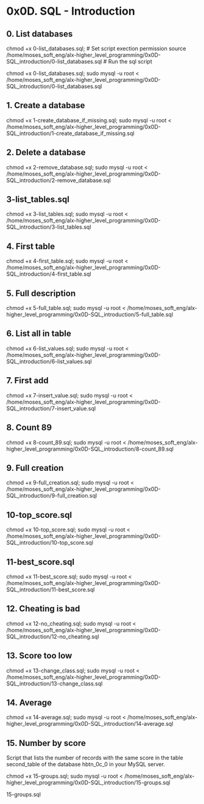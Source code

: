 # 0x0D. SQL - Introduction

## 0. List databases
chmod +x 0-list_databases.sql;  # Set script exection permission
source /home/moses_soft_eng/alx-higher_level_programming/0x0D-SQL_introduction/0-list_databases.sql # Run the sql script

chmod +x 0-list_databases.sql; 
sudo mysql -u root < /home/moses_soft_eng/alx-higher_level_programming/0x0D-SQL_introduction/0-list_databases.sql

## 1. Create a database
chmod +x 1-create_database_if_missing.sql; 
sudo mysql -u root < /home/moses_soft_eng/alx-higher_level_programming/0x0D-SQL_introduction/1-create_database_if_missing.sql

## 2. Delete a database
chmod +x 2-remove_database.sql; 
sudo mysql -u root < /home/moses_soft_eng/alx-higher_level_programming/0x0D-SQL_introduction/2-remove_database.sql

## 3-list_tables.sql
chmod +x 3-list_tables.sql; 
sudo mysql -u root < /home/moses_soft_eng/alx-higher_level_programming/0x0D-SQL_introduction/3-list_tables.sql

## 4. First table 
chmod +x 4-first_table.sql; 
sudo mysql -u root < /home/moses_soft_eng/alx-higher_level_programming/0x0D-SQL_introduction/4-first_table.sql

## 5. Full description
chmod +x 5-full_table.sql; 
sudo mysql -u root < /home/moses_soft_eng/alx-higher_level_programming/0x0D-SQL_introduction/5-full_table.sql

## 6. List all in table
chmod +x 6-list_values.sql; 
sudo mysql -u root < /home/moses_soft_eng/alx-higher_level_programming/0x0D-SQL_introduction/6-list_values.sql

## 7. First add
chmod +x 7-insert_value.sql; 
sudo mysql -u root < /home/moses_soft_eng/alx-higher_level_programming/0x0D-SQL_introduction/7-insert_value.sql

## 8. Count 89
chmod +x 8-count_89.sql; 
sudo mysql -u root < /home/moses_soft_eng/alx-higher_level_programming/0x0D-SQL_introduction/8-count_89.sql

## 9. Full creation
chmod +x 9-full_creation.sql; 
sudo mysql -u root < /home/moses_soft_eng/alx-higher_level_programming/0x0D-SQL_introduction/9-full_creation.sql

## 10-top_score.sql
chmod +x 10-top_score.sql; 
sudo mysql -u root < /home/moses_soft_eng/alx-higher_level_programming/0x0D-SQL_introduction/10-top_score.sql

## 11-best_score.sql
chmod +x 11-best_score.sql; 
sudo mysql -u root < /home/moses_soft_eng/alx-higher_level_programming/0x0D-SQL_introduction/11-best_score.sql

## 12. Cheating is bad
chmod +x 12-no_cheating.sql; 
sudo mysql -u root < /home/moses_soft_eng/alx-higher_level_programming/0x0D-SQL_introduction/12-no_cheating.sql

## 13. Score too low 
chmod +x 13-change_class.sql; 
sudo mysql -u root < /home/moses_soft_eng/alx-higher_level_programming/0x0D-SQL_introduction/13-change_class.sql

## 14. Average 
chmod +x 14-average.sql; 
sudo mysql -u root < /home/moses_soft_eng/alx-higher_level_programming/0x0D-SQL_introduction/14-average.sql

## 15. Number by score
Script that lists the number of records with the same score in the table second_table of the database hbtn_0c_0 in your MySQL server.

chmod +x 15-groups.sql; 
sudo mysql -u root < /home/moses_soft_eng/alx-higher_level_programming/0x0D-SQL_introduction/15-groups.sql

15-groups.sql
